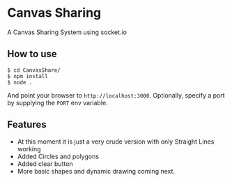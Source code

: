 
# Canvas Sharing

A Canvas Sharing System using socket.io

## How to use

```
$ cd CanvasShare/
$ npm install
$ node .
```

And point your browser to `http://localhost:3000`. Optionally, specify
a port by supplying the `PORT` env variable.

## Features

- At this moment it is just a very crude version with only Straight Lines working
- Added Circles and polygons
- Added clear button
- More basic shapes and dynamic drawing coming next.



		
